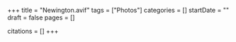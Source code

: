 +++
title = "Newington.avif"
tags = ["Photos"]
categories = []
startDate = ""
draft = false
pages = []

citations = []
+++
